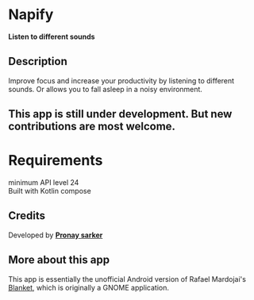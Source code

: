 

# Napify
**Listen to different sounds** 

## Description
Improve focus and increase your productivity by listening to different sounds. Or allows you to fall asleep in a noisy environment.

## This app is still under development. But new contributions are most welcome.

# Requirements
minimum API level 24 <br>
Built with Kotlin compose

## Credits
Developed by **[Pronay sarker](https://github.com/itsPronay)**

## More about this app
This app is essentially the unofficial Android version of Rafael Mardojai's [Blanket](https://github.com/rafaelmardojai/blanket), which is originally a GNOME application. <br>


